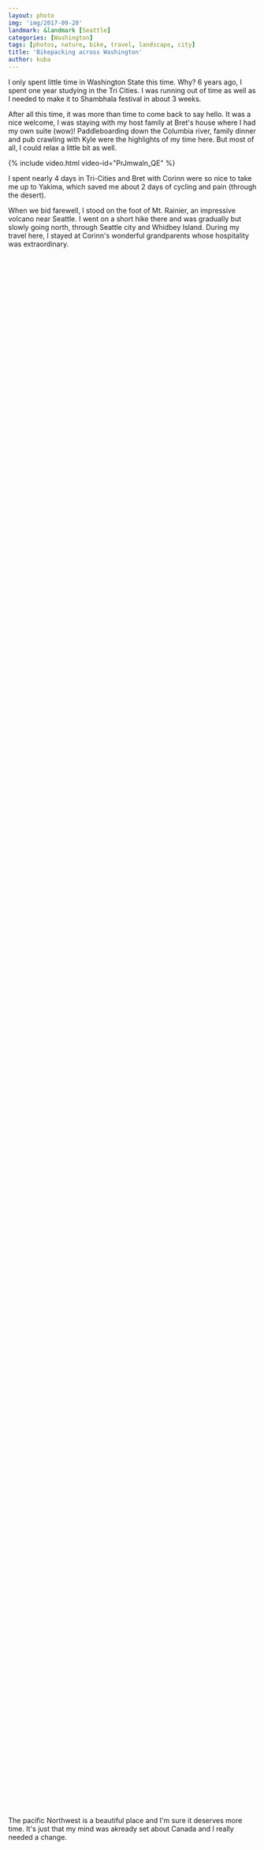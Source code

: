 ```yaml
---
layout: photo
img: 'img/2017-09-20'
landmark: &landmark [Seattle]
categories: [Washington]
tags: [photos, nature, bike, travel, landscape, city]
title: 'Bikepacking across Washington'
author: kuba
---
```


I only spent little time in Washington State this time. Why? 6 years ago, I spent one year studying in the Tri Cities. I was running out of time as well as I needed to make it to Shambhala festival in about 3 weeks.

After all this time, it was more than time to come back to say hello. It was a nice welcome, I was staying with my host family at Bret's house where I had my own suite (wow)! Paddleboarding down the Columbia river, family dinner and pub crawling with Kyle were the highlights of my time here. But most of all, I could relax a little bit as well.

{% include video.html video-id="PrJmwaln_QE" %}

I spent nearly 4 days in Tri-Cities and Bret with Corinn were so nice to take me up to Yakima, which saved me about 2 days of cycling and pain (through the desert).

When we bid farewell, I stood on the foot of Mt. Rainier, an impressive volcano near Seattle. I went on a short hike there and was gradually but slowly going north, through Seattle city and Whidbey Island. During my travel here, I stayed at Corinn's wonderful grandparents whose hospitality was extraordinary.

<iframe class="center-block lazyload" style="padding-bottom:2em;" id="GMaps" data-src="https://www.google.com/maps/d/u/2/embed?mid=1HSpHDTUsLCTUwXM8BGyDjHmzHpQ&z=2.25" width="80%" height="80%" frameborder="0"></iframe>

The pacific Northwest is a beautiful place and I'm sure it deserves more time. It's just that my mind was akready set about Canada and I really needed a change. 